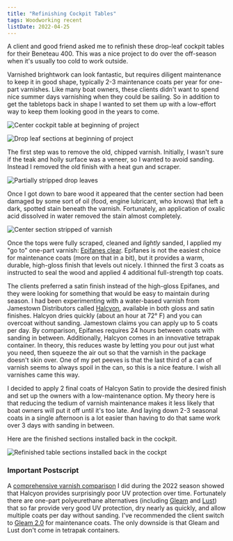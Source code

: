 ```yaml
---
title: "Refinishing Cockpit Tables"
tags: Woodworking recent
listDate: 2022-04-25
---
```


A client and good friend asked me to refinish these drop-leaf cockpit tables for their Beneteau 400.
This was a nice project to do over the off-season when it's usually too cold to work outside.

Varnished brightwork can look fantastic, but requires diligent maintenance to keep it in good shape,
typically 2-3 maintenance coats per year for one-part varnishes.
Like many boat owners, these clients didn't want to spend nice summer days varnishing when
they could be sailing. So in addition to get the tabletops back
in shape I wanted to set them up with a low-effort way to keep them looking good in the years to come. 

![Center cockpit table at beginning of project](images/cockpit-tables/start-center-section-web.jpg
"The cockpit tables were heavily weathered (and lightly pooped)")

![Drop leaf sections at beginning of project](images/cockpit-tables/start-drop-leaves-web.jpg
"Initial state of the drop leaves")

The first step was to remove the old, chipped varnish. Initially, I wasn't sure if the teak and
holly surface was a veneer, so I wanted to avoid sanding. Instead I removed the old finish
with a heat gun and scraper.

![Partially stripped drop leaves](images/cockpit-tables/stripping-old-varnish-web.jpg
"The old varnish came off quite well using a heat gun and scraper")

Once I got down to bare wood it appeared that the center section had been damaged by some sort of oil
(food, engine lubricant, who knows) that left a dark, spotted stain beneath the varnish. Fortunately,
an application of oxalic acid dissolved in water removed the stain almost completely.

![Center section stripped of varnish](images/cockpit-tables/stripped-center-web.jpg
"Stripping the varnish from the center section showed some wood damage from some sort of oil. Oxalic acid worked nicely in this case")

Once the tops were fully scraped, cleaned and *lightly* sanded, I applied my "go to" one-part varnish: [Epifanes clear][epifanes].
Epifanes is not the easiest choice for maintenance coats (more on that in a bit), but it provides
a warm, durable, high-gloss finish that levels out nicely. I thinned the first 3 coats as instructed
to seal the wood and applied 4 additional full-strength top coats.

The clients preferred a satin finish instead of the high-gloss Epifanes, and they were looking for
something that would be easy to maintain during season. I had been experimenting with a water-based
varnish from Jamestown Distributors called [Halcyon][halcyon], available in both gloss and satin finishes.
Halcyon dries quickly (about an hour at 72&deg; F) and you
can overcoat without sanding. Jamestown claims you can apply up to 5 coats per day.
By comparison, Epifanes requires 24 hours between coats with sanding in between.
Additionally, Halcyon comes in an innovative tetrapak container. In theory, this reduces waste by
letting you pour out just what you need, then squeeze the air out so that the varnish in the
package doesn't skin over. One of my pet peeves is that the last third of a can of varnish seems
to always spoil in the can, so this is a nice feature. I wish all varnishes came this way.

I decided to apply 2 final coats of Halcyon Satin to provide the desired finish and set
up the owners with a low-maintenance option. My theory here is that reducing the tedium
of varnish maintenance makes it less likely that boat owners will put it off until it's too late.
And laying down 2-3 seasonal coats in a single afternoon is a lot easier than having to do that
same work over 3 days with sanding in between.

Here are the finished sections installed back in the cockpit.

![Refinished table sections installed back in the cockpt](images/cockpit-tables/finished-table-web.jpg
"All three sections with 9 coats of Epifanes and Halcyon varnishes")

### Important Postscript ###

A [comprehensive varnish comparison](2022-11-02-varnish-smackdown.html) I did
during the 2022 season showed that Halcyon provides surprisingly poor UV protection
over time. Fortunately there are one-part polyeurethane alternatives (including [Gleam][gleam] and [Lust][lust])
that so far provide very good
UV protection, dry nearly as quickly, and allow multiple coats per day without sanding. I've recommended
the client switch to [Gleam 2.0][gleam] for maintenance coats. The only downside is that Gleam and Lust
don't come in tetrapak containers.

[halcyon]: https://www.jamestowndistributors.com/product/product-detail/336256
[gleam]: https://www.jamestowndistributors.com/product/product-detail/97698
[lust]: https://www.jamestowndistributors.com/product/product-detail/98160
[epifanes]: https://www.jamestowndistributors.com/product/product-detail/92


